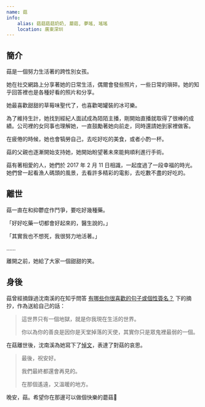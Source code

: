 ```yaml
---
name: 菇
info:
    alias: 菇菇菇菇奶奶, 蘑菇, 夢瑤, 瑤瑤
    location: 廣東深圳
---
```


## 簡介

菇是一個努力生活著的跨性別女孩。

她在社交網路上分享著她的日常生活，偶爾會發些照片，一些日常的瑣碎。她的知乎回答裡也是各種好看的照片和分享。

她最喜歡甜甜的草莓味聖代了，也喜歡喝罐裝的冰可樂。

為了維持生計，她找到經紀人面試成為陌陌主播，剛開始直播就取得了很棒的成績。公司裡的女同事也理解她，一直鼓勵著她向前走，同時還請她到家裡做客。

在疲倦的時候，她也會犒勞自己，去吃好吃的美食，或者小酌一杯。

菇的父親也逐漸開始支持她，她開始盼望著未來能夠順利進行手術。

菇有著相愛的人，她們於 2017 年 2 月 11 日相識，一起度過了一段幸福的時光。她們曾一起看漁人碼頭的風景，去看許多精彩的電影，去吃數不盡的好吃的。

## 離世

菇一直在和抑鬱症作鬥爭，要吃好幾種藥。

「好好吃藥一切都會好起來的，醫生說的。」

「其實我也不想死，我很努力地活著。」

……

離開之前，她給了大家一個甜甜的笑。

## 身後

菇曾經摘錄過沈南溪的在知乎問答 [有哪些你很喜歡的句子或個性簽名？](https://www.zhihu.com/question/36442613/answer/207763687) 下的摘抄，作為送給自己的話：

> 這世界只有一個地獄，就是你我現在生活的世界。
>
> 你以為你的善良是因你是天堂掉落的天使，其實你只是眾鬼裡最弱的一個。

在菇離世後，沈南溪為她寫下了[悼文](https://archive.md/hQ7AS)，表達了對菇的哀思。

> 最後，祝安好。
> 
> 我們最終都還會再見的。
> 
> 在那個遙遠，又溫暖的地方。

晚安，菇。希望你在那邊可以做個快樂的蘑菇🍄


